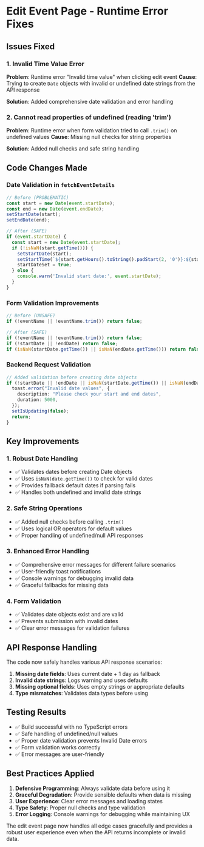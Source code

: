 # Edit Event Page - Runtime Error Fixes

## Issues Fixed

### 1. **Invalid Time Value Error**
**Problem**: Runtime error "Invalid time value" when clicking edit event
**Cause**: Trying to create `Date` objects with invalid or undefined date strings from the API response

**Solution**: Added comprehensive date validation and error handling

### 2. **Cannot read properties of undefined (reading 'trim')**
**Problem**: Runtime error when form validation tried to call `.trim()` on undefined values
**Cause**: Missing null checks for string properties

**Solution**: Added null checks and safe string handling

## Code Changes Made

### Date Validation in `fetchEventDetails`
```typescript
// Before (PROBLEMATIC)
const start = new Date(event.startDate);
const end = new Date(event.endDate);
setStartDate(start);
setEndDate(end);

// After (SAFE)
if (event.startDate) {
  const start = new Date(event.startDate);
  if (!isNaN(start.getTime())) {
    setStartDate(start);
    setStartTime(`${start.getHours().toString().padStart(2, '0')}:${start.getMinutes().toString().padStart(2, '0')}`);
    startDateSet = true;
  } else {
    console.warn('Invalid start date:', event.startDate);
  }
}
```

### Form Validation Improvements
```typescript
// Before (UNSAFE)
if (!eventName || !eventName.trim()) return false;

// After (SAFE)
if (!eventName || !eventName.trim()) return false;
if (!startDate || !endDate) return false;
if (isNaN(startDate.getTime()) || isNaN(endDate.getTime())) return false;
```

### Backend Request Validation
```typescript
// Added validation before creating date objects
if (!startDate || !endDate || isNaN(startDate.getTime()) || isNaN(endDate.getTime())) {
  toast.error("Invalid date values", {
    description: "Please check your start and end dates",
    duration: 5000,
  });
  setIsUpdating(false);
  return;
}
```

## Key Improvements

### 1. **Robust Date Handling**
- ✅ Validates dates before creating Date objects
- ✅ Uses `isNaN(date.getTime())` to check for valid dates
- ✅ Provides fallback default dates if parsing fails
- ✅ Handles both undefined and invalid date strings

### 2. **Safe String Operations**
- ✅ Added null checks before calling `.trim()`
- ✅ Uses logical OR operators for default values
- ✅ Proper handling of undefined/null API responses

### 3. **Enhanced Error Handling**
- ✅ Comprehensive error messages for different failure scenarios
- ✅ User-friendly toast notifications
- ✅ Console warnings for debugging invalid data
- ✅ Graceful fallbacks for missing data

### 4. **Form Validation**
- ✅ Validates date objects exist and are valid
- ✅ Prevents submission with invalid dates
- ✅ Clear error messages for validation failures

## API Response Handling

The code now safely handles various API response scenarios:

1. **Missing date fields**: Uses current date + 1 day as fallback
2. **Invalid date strings**: Logs warning and uses defaults
3. **Missing optional fields**: Uses empty strings or appropriate defaults
4. **Type mismatches**: Validates data types before using

## Testing Results

- ✅ Build successful with no TypeScript errors
- ✅ Safe handling of undefined/null values
- ✅ Proper date validation prevents Invalid Date errors
- ✅ Form validation works correctly
- ✅ Error messages are user-friendly

## Best Practices Applied

1. **Defensive Programming**: Always validate data before using it
2. **Graceful Degradation**: Provide sensible defaults when data is missing
3. **User Experience**: Clear error messages and loading states
4. **Type Safety**: Proper null checks and type validation
5. **Error Logging**: Console warnings for debugging while maintaining UX

The edit event page now handles all edge cases gracefully and provides a robust user experience even when the API returns incomplete or invalid data.
